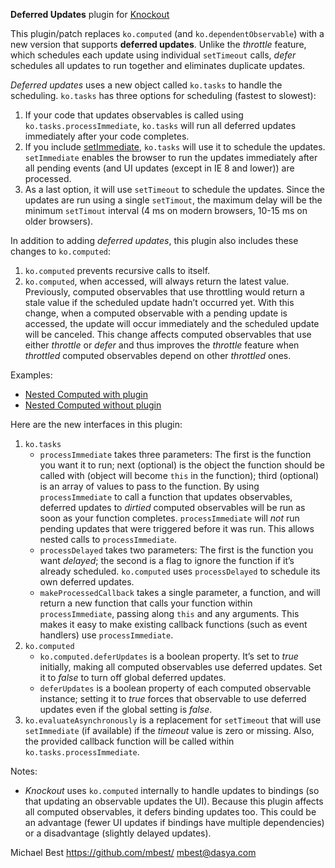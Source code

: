 **Deferred Updates** plugin for [Knockout](http://knockoutjs.com/)

This plugin/patch replaces `ko.computed` (and `ko.dependentObservable`) with a new version that supports **deferred updates**. Unlike the *throttle* feature, which schedules each update using individual `setTimeout` calls, *defer* schedules all updates to run together and eliminates duplicate updates.

*Deferred updates* uses a new object called `ko.tasks` to handle the scheduling. `ko.tasks` has three options for scheduling (fastest to slowest):

1. If your code that updates observables is called using `ko.tasks.processImmediate`, `ko.tasks` will run all deferred updates immediately after your code completes.
2. If you include [setImmediate](https://github.com/NobleJS/setImmediate), `ko.tasks` will use it to schedule the updates. `setImmediate` enables the browser to run the updates immediately after all pending events (and UI updates (except in IE 8 and lower)) are processed.
3. As a last option, it will use `setTimeout` to schedule the updates. Since the updates are run using a single `setTimout`, the maximum delay will be the minimum `setTimout` interval (4 ms on modern browsers, 10-15 ms on older browsers).

In addition to adding *deferred updates*, this plugin also includes these changes to `ko.computed`:

1. `ko.computed` prevents recursive calls to itself.
2. `ko.computed`, when accessed, will always return the latest value. Previously, computed observables that use throttling would return a stale value if the scheduled update hadn’t occurred yet. With this change, when a computed observable with a pending update is accessed, the update will occur immediately and the scheduled update will be canceled. This change affects computed observables that use either *throttle* or *defer* and thus improves the *throttle* feature when *throttled* computed observables depend on other *throttled* ones.

Examples:

* [Nested Computed with plugin](http://mbest.github.com/knockout-deferred-updates/examples/nested-computed-plugin.html)
* [Nested Computed without plugin](http://mbest.github.com/knockout-deferred-updates/examples/nested-computed-noplugin.html)

Here are the new interfaces in this plugin:

1. `ko.tasks`
   * `processImmediate` takes three parameters: The first is the function you want it to run; next (optional) is the object the function should be called with (object will become `this` in the function); third (optional) is an array of values to pass to the function. By using `processImmediate` to call a function that updates observables, deferred updates to *dirtied* computed observables will be run as soon as your function completes. `processImmediate` will *not* run pending updates that were triggered before it was run. This allows nested calls to `processImmediate`.
   * `processDelayed` takes two parameters: The first is the function you want *delayed*; the second is a flag to ignore the function if it’s already scheduled. `ko.computed` uses `processDelayed` to schedule its own deferred updates.
   * `makeProcessedCallback` takes a single parameter, a function, and will return a new function that calls your function within `processImmediate`, passing along `this` and any arguments. This makes it easy to make existing callback functions (such as event handlers) use `processImmediate`.
2. `ko.computed`
   * `ko.computed.deferUpdates` is a boolean property. It’s set to *true* initially, making all computed observables use deferred updates. Set it to *false* to turn off global deferred updates.
   * `deferUpdates` is a boolean property of each computed observable instance; setting it to *true* forces that observable to use deferred updates even if the global setting is *false*.
3. `ko.evaluateAsynchronously` is a replacement for `setTimeout` that will use `setImmediate` (if available) if the *timeout* value is zero or missing. Also, the provided callback function will be called within `ko.tasks.processImmediate`.

Notes:

* *Knockout* uses `ko.computed` internally to handle updates to bindings (so that updating an observable updates the UI). Because this plugin affects all computed observables, it defers binding updates too. This could be an advantage (fewer UI updates if bindings have multiple dependencies) or a disadvantage (slightly delayed updates).

Michael Best
https://github.com/mbest/
mbest@dasya.com
